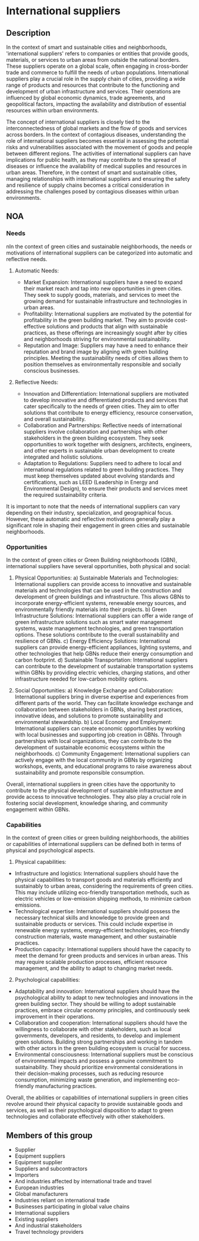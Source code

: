 # International suppliers

## Description

In the context of smart and sustainable cities and neighborhoods, 'international suppliers' refers to companies or entities that provide goods, materials, or services to urban areas from outside the national borders. These suppliers operate on a global scale, often engaging in cross-border trade and commerce to fulfill the needs of urban populations. International suppliers play a crucial role in the supply chain of cities, providing a wide range of products and resources that contribute to the functioning and development of urban infrastructure and services. Their operations are influenced by global economic dynamics, trade agreements, and geopolitical factors, impacting the availability and distribution of essential resources within urban environments.

The concept of international suppliers is closely tied to the interconnectedness of global markets and the flow of goods and services across borders. In the context of contagious diseases, understanding the role of international suppliers becomes essential in assessing the potential risks and vulnerabilities associated with the movement of goods and people between different regions. The activities of international suppliers can have implications for public health, as they may contribute to the spread of diseases or influence the availability of medical supplies and resources in urban areas. Therefore, in the context of smart and sustainable cities, managing relationships with international suppliers and ensuring the safety and resilience of supply chains becomes a critical consideration in addressing the challenges posed by contagious diseases within urban environments.

## NOA

### Needs

nIn the context of green cities and sustainable neighborhoods, the needs or motivations of international suppliers can be categorized into automatic and reflective needs.

1. Automatic Needs:
   - Market Expansion: International suppliers have a need to expand their market reach and tap into new opportunities in green cities. They seek to supply goods, materials, and services to meet the growing demand for sustainable infrastructure and technologies in urban areas.
   - Profitability: International suppliers are motivated by the potential for profitability in the green building market. They aim to provide cost-effective solutions and products that align with sustainable practices, as these offerings are increasingly sought after by cities and neighborhoods striving for environmental sustainability.
   - Reputation and Image: Suppliers may have a need to enhance their reputation and brand image by aligning with green building principles. Meeting the sustainability needs of cities allows them to position themselves as environmentally responsible and socially conscious businesses.

2. Reflective Needs:
   - Innovation and Differentiation: International suppliers are motivated to develop innovative and differentiated products and services that cater specifically to the needs of green cities. They aim to offer solutions that contribute to energy efficiency, resource conservation, and overall sustainability.
   - Collaboration and Partnerships: Reflective needs of international suppliers involve collaboration and partnerships with other stakeholders in the green building ecosystem. They seek opportunities to work together with designers, architects, engineers, and other experts in sustainable urban development to create integrated and holistic solutions.
   - Adaptation to Regulations: Suppliers need to adhere to local and international regulations related to green building practices. They must keep themselves updated about evolving standards and certifications, such as LEED (Leadership in Energy and Environmental Design), to ensure their products and services meet the required sustainability criteria.

It is important to note that the needs of international suppliers can vary depending on their industry, specialization, and geographical focus. However, these automatic and reflective motivations generally play a significant role in shaping their engagement in green cities and sustainable neighborhoods.

### Opportunities

In the context of green cities or Green Building neighborhoods (GBN), international suppliers have several opportunities, both physical and social:

1. Physical Opportunities: 
a) Sustainable Materials and Technologies: International suppliers can provide access to innovative and sustainable materials and technologies that can be used in the construction and development of green buildings and infrastructure. This allows GBNs to incorporate energy-efficient systems, renewable energy sources, and environmentally friendly materials into their projects.
b) Green Infrastructure Solutions: International suppliers can offer a wide range of green infrastructure solutions such as smart water management systems, waste management technologies, and green transportation options. These solutions contribute to the overall sustainability and resilience of GBNs.
c) Energy Efficiency Solutions: International suppliers can provide energy-efficient appliances, lighting systems, and other technologies that help GBNs reduce their energy consumption and carbon footprint.
d) Sustainable Transportation: International suppliers can contribute to the development of sustainable transportation systems within GBNs by providing electric vehicles, charging stations, and other infrastructure needed for low-carbon mobility options.

2. Social Opportunities: 
a) Knowledge Exchange and Collaboration: International suppliers bring in diverse expertise and experiences from different parts of the world. They can facilitate knowledge exchange and collaboration between stakeholders in GBNs, sharing best practices, innovative ideas, and solutions to promote sustainability and environmental stewardship.
b) Local Economy and Employment: International suppliers can create economic opportunities by working with local businesses and supporting job creation in GBNs. Through partnerships with local organizations, they can contribute to the development of sustainable economic ecosystems within the neighborhoods.
c) Community Engagement: International suppliers can actively engage with the local community in GBNs by organizing workshops, events, and educational programs to raise awareness about sustainability and promote responsible consumption.

Overall, international suppliers in green cities have the opportunity to contribute to the physical development of sustainable infrastructure and provide access to innovative technologies. They also play a crucial role in fostering social development, knowledge sharing, and community engagement within GBNs.

### Capabilities

In the context of green cities or green building neighborhoods, the abilities or capabilities of international suppliers can be defined both in terms of physical and psychological aspects. 

1. Physical capabilities: 
- Infrastructure and logistics: International suppliers should have the physical capabilities to transport goods and materials efficiently and sustainably to urban areas, considering the requirements of green cities. This may include utilizing eco-friendly transportation methods, such as electric vehicles or low-emission shipping methods, to minimize carbon emissions.
- Technological expertise: International suppliers should possess the necessary technical skills and knowledge to provide green and sustainable products or services. This could include expertise in renewable energy systems, energy-efficient technologies, eco-friendly construction materials, waste management, and other sustainable practices.
- Production capacity: International suppliers should have the capacity to meet the demand for green products and services in urban areas. This may require scalable production processes, efficient resource management, and the ability to adapt to changing market needs.

2. Psychological capabilities: 
- Adaptability and innovation: International suppliers should have the psychological ability to adapt to new technologies and innovations in the green building sector. They should be willing to adopt sustainable practices, embrace circular economy principles, and continuously seek improvement in their operations.
- Collaboration and cooperation: International suppliers should have the willingness to collaborate with other stakeholders, such as local governments, developers, and residents, to develop and implement green solutions. Building strong partnerships and working in tandem with other actors in the green building ecosystem is crucial for success.
- Environmental consciousness: International suppliers must be conscious of environmental impacts and possess a genuine commitment to sustainability. They should prioritize environmental considerations in their decision-making processes, such as reducing resource consumption, minimizing waste generation, and implementing eco-friendly manufacturing practices.

Overall, the abilities or capabilities of international suppliers in green cities revolve around their physical capacity to provide sustainable goods and services, as well as their psychological disposition to adapt to green technologies and collaborate effectively with other stakeholders.

## Members of this group

* Supplier
* Equipment suppliers
* Equipment supplier
* Suppliers and subcontractors
* Importers
* And industries affected by international trade and travel
* European industries
* Global manufacturers
* Industries reliant on international trade
* Businesses participating in global value chains
* International suppliers
* Existing suppliers
* And industrial stakeholders
* Travel technology providers